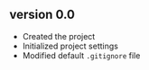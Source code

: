 ## version 0.0
- Created the project
- Initialized project settings
- Modified default `.gitignore` file